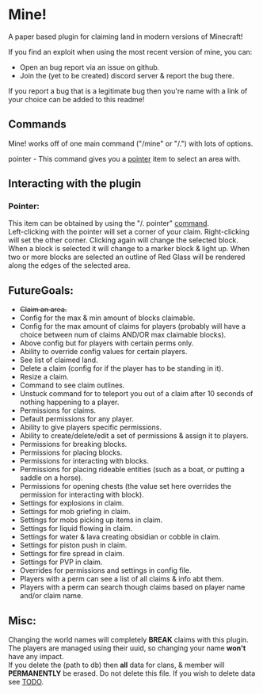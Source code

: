 # Mine!
A paper based plugin for claiming land in modern versions of Minecraft!  
  
If you find an exploit when using the most recent version of mine, you can:   
- Open an bug report via an issue on github.
- Join the (yet to be created) discord server & report the bug there.    

If you report a bug that is a legitimate bug then you're name with a link of your choice can be added to this readme!  

## Commands
Mine! works off of one main command ("/mine" or "/.") with lots of options.

pointer - This command gives you a [pointer](#pointer) item to select an area with.

## Interacting with the plugin

### Pointer:
This item can be obtained by using the "/. pointer" [command](#commands).  
Left-clicking with the pointer will set a corner of your claim. Right-clicking will set the other corner. Clicking again will change the selected block.  
When a block is selected it will change to a marker block & light up. When two or more blocks are selected an outline of Red Glass will be rendered along the edges of the selected area.



## FutureGoals:
- ~~Claim an area.~~
- Config for the max & min amount of blocks claimable.
- Config for the max amount of claims for players (probably will have a choice between num of claims AND/OR max claimable blocks).
- Above config but for players with certain perms only.
- Ability to override config values for certain players.
- See list of claimed land.
- Delete a claim (config for if the player has to be standing in it).
- Resize a claim.
- Command to see claim outlines.
- Unstuck command for to teleport you out of a claim after 10 seconds of nothing happening to a player.
- Permissions for claims.
- Default permissions for any player.
- Ability to give players specific permissions.
- Ability to create/delete/edit a set of permissions & assign it to players.
- Permissions for breaking blocks.
- Permissions for placing blocks.
- Permissions for interacting with blocks.
- Permissions for placing rideable entities (such as a boat, or putting a saddle on a horse).
- Permissions for opening chests (the value set here overrides the permission for interacting with block).
- Settings for explosions in claim.
- Settings for mob griefing in claim.
- Settings for mobs picking up items in claim.
- Settings for liquid flowing in claim.
- Settings for water & lava creating obsidian or cobble in claim.
- Settings for piston push in claim.
- Settings for fire spread in claim.
- Settings for PVP in claim.
- Overrides for permissions and settings in config file.
- Players with a perm can see a list of all claims & info abt them.
- Players with a perm can search though claims based on player name and/or claim name.

## Misc:
Changing the world names will completely **BREAK** claims with this plugin.  
The players are managed using their uuid, so changing your name **won't** have any impact.  
If you delete the (path to db) then **all** data for clans, & member will **PERMANENTLY** be erased. Do not delete this file. If you wish to delete data see [TODO](https://www.youtube.com/watch?v=dQw4w9WgXcQ).  

